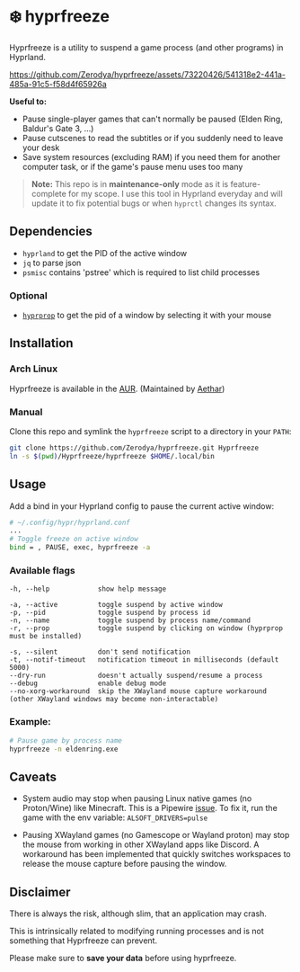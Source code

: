 # ❄️ hyprfreeze 

Hyprfreeze is a utility to suspend a game process (and other programs) in Hyprland.

https://github.com/Zerodya/hyprfreeze/assets/73220426/541318e2-441a-485a-91c5-f58d4f65926a

**Useful to:**
- Pause single-player games that can't normally be paused (Elden Ring, Baldur's Gate 3, ...)
- Pause cutscenes to read the subtitles or if you suddenly need to leave your desk
- Save system resources (excluding RAM) if you need them for another computer task, or if the game's pause menu uses too many

> **Note:** This repo is in **maintenance-only** mode as it is feature-complete for my scope. I use this tool in Hyprland everyday and will update it to fix potential bugs or when `hyprctl` changes its syntax.

## Dependencies
- `hyprland` to get the PID of the active window
- `jq` to parse json
- `psmisc` contains 'pstree' which is required to list child processes
### Optional
- [`hyprprop`](https://github.com/vilari-mickopf/hyprprop) to get the pid of a window by selecting it with your mouse

## Installation
### Arch Linux
Hyprfreeze is available in the [AUR](https://aur.archlinux.org/packages/hyprfreeze-git). (Maintained by [Aethar](https://github.com/Aethar01))

### Manual
Clone this repo and symlink the `hyprfreeze` script to a directory in your `PATH`:
```bash
git clone https://github.com/Zerodya/hyprfreeze.git Hyprfreeze
ln -s $(pwd)/Hyprfreeze/hyprfreeze $HOME/.local/bin
```

## Usage
Add a bind in your Hyprland config to pause the current active window:
```bash
# ~/.config/hypr/hyprland.conf
...
# Toggle freeze on active window
bind = , PAUSE, exec, hyprfreeze -a
```
### Available flags
```
-h, --help            show help message

-a, --active          toggle suspend by active window
-p, --pid             toggle suspend by process id
-n, --name            toggle suspend by process name/command
-r, --prop            toggle suspend by clicking on window (hyprprop must be installed)

-s, --silent          don't send notification
-t, --notif-timeout   notification timeout in milliseconds (default 5000)
--dry-run             doesn't actually suspend/resume a process
--debug               enable debug mode
--no-xorg-workaround  skip the XWayland mouse capture workaround (other XWayland windows may become non-interactable)

```
### Example:
```bash
# Pause game by process name
hyprfreeze -n eldenring.exe
```

## Caveats
- System audio may stop when pausing Linux native games (no Proton/Wine) like Minecraft. This is a Pipewire [issue](https://gitlab.freedesktop.org/pipewire/pipewire/-/issues/3509). 
To fix it, run the game with the env variable: `ALSOFT_DRIVERS=pulse`

- Pausing XWayland games (no Gamescope or Wayland proton) may stop the mouse from working in other XWayland apps like Discord. A workaround has been implemented that quickly switches workspaces to release the mouse capture before pausing the window.

## Disclaimer
There is always the risk, although slim, that an application may crash.

This is intrinsically related to modifying running processes and is not something that Hyprfreeze can prevent.

Please make sure to **save your data** before using hyprfreeze.
